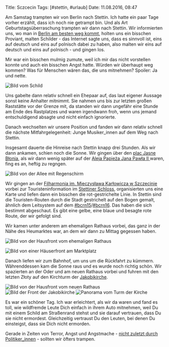 Title: Sczcecin
Tags: [#stettin, #urlaub]
Date: 11.08.2016, 08:47

Am Samstag trampten wir von Berlin nach Stettin. Ich hatte ein paar Tage vorher erzählt, dass ich noch nie getrampt bin. Und als Art Geburtstagsüberraschung trampten wir dann nach Stettin. Wir informierten uns, wo man in [Berlin am besten weg kommt](http://hitchwiki.org/de/Berlin#Richtung_Nordosten_Szczecin.2C_Gdansk_.28Danzig.29), holten uns ein bisschen Proviant, malten Schilder - das Internet sagte uns, dass es sinnvoll ist, eins auf deutsch und eins auf polnisch dabei zu haben, also malten wir eins auf deutsch und eins auf polnisch - und gingen los.

Mir war ein bisschen mulmig zumute, weil ich mir das nicht vorstellen konnte und auch ein bisschen Angst hatte. Würden wir überhaupt weg kommen? Was für Menschen wären das, die uns mitnehmen? Spoiler: Ja und nette.

![Bild vom Schild](/img/Sczcecin_Schild.JPG)

Uns gabelte dann relativ schnell ein Ehepaar auf, das laut eigener Aussage sonst keine Anhalter mitnimmt. Sie nahmen uns bis zur letzten großen Raststätte vor der Grenze mit, da standen wir dann ungefähr eine Stunde am Ende des Rastplatzes und waren irgendwann froh, wenn uns jemand entschuldigend absagte und nicht einfach ignorierte.

Danach wechselten wir unsere Position und fanden wir dann relativ schnell die nächste Mitfahrgelegenheit: Junge Musiker_innen auf dem Weg nach Stettin.

Insgesamt dauerte die Hinreise nach Stettin knapp drei Stunden. Als wir dann ankamen, schien noch die Sonne. Wir gingen über den [plac Jasne Błonia](https://www.google.de/maps/place/Jasne+Błonia/@53.4405835,14.5377204,17z/data=!4m5!3m4!1s0x47aa0946cc78522f:0x15d2dbb630efd081!8m2!3d53.4406346!4d14.5398125?hl=de), als wir dann wenig später auf der [Aleja Papieża Jana Pawła II ](https://www.google.de/maps/place/aleja+Papieża+Jana+Pawła+II,+Szczecin,+Polen/@53.4370583,14.5406849,17z/data=!4m5!3m4!1s0x47aa09150730134d:0xffc33010e99286d0!8m2!3d53.4332873!4d14.5477445?hl=de) waren, fing es an, heftig zu regngen.

![Bild von der Allee mit Regenschirm](/img/Sczcecin_Allee.JPG)

Wir gingen an der [Filharmonia im. Mieczysława Karłowicza w Szczecinie](https://de.wikipedia.org/wiki/Philharmonie_Stettin) vorbei zur Touristeninformation im [Stettiner Schloss](https://de.wikipedia.org/wiki/Stettiner_Schloss), organisierten uns eine Karte und liefen dann ein bisschen die rot-gestrichelte Linie. In Stettin sind die Touristen-Routen durch die Stadt gestrichelt auf den Bogen gemalt, ähnlich dem Leitsystem auf dem [#bcrn15](https://bullenscheisse.de/2015/bcrn15/)/[#bcrn16](https://bullenscheisse.de/2016/barcamp-rhein-neckar-2016-in-heidelberg/). Das haben die sich bestimmt abgeschaut. Es gibt eine gelbe, eine blaue und besagte rote Route, der wir gefolgt sind.

Wir kamen unter anderem am ehemaligen Rathaus vorbei, das ganz in der Nähe des Heumarktes war, an dem wir dann zu Mittag gegessen haben. 

![Bild von der Hausfront vom ehemaligen Rathaus](/img/Sczcecin_Rathaus.JPG)

![Bild von einer Häuserfront am Marktplatz](/img/Sczcecin_Marktplatz.JPG)

Danach liefen wir zum Bahnhof, um uns um die Rückfahrt zu kümmern. Währenddessen kam die Sonne raus und es wurde noch richtig schön. Wir spazierten an der Oder und am neuen Rathaus vorbei und fuhren mit den letzten Złoty auf den Kirchturm der [Jakobikirche](https://de.wikipedia.org/wiki/Jakobskathedrale_(Stettin)).

![Bild von der Hausfront vom neuen Rathaus](/img/Sczcecin_Neues_Rathaus.JPG)
![Bild der Front der Jakobikirche](/img/Sczcecin_Jakobikirche.JPG)
![Panorama vom Turm der Kirche](/img/Sczcecin_Panorama_Jakobikirche.JPG)

Es war ein schöner Tag. Ich war erleichtert, als wir da waren und fand es toll, wie wildfremde Leute Dich einfach in ihrem Auto mitnehmen, weil Du mit einem Schild am Straßenrand stehst und sie darauf vertrauen, dass Du sie nicht ermordest. Gleichzeitig vertraust Du den Leuten, bei denen Du einsteigst, dass sie Dich nicht ermorden.

Gerade in Zeiten von Terror, Angst und Angstmache - [nicht zuletzt durch Politiker_innen](http://www.spiegel.de/politik/deutschland/unions-innenminister-wollen-sicherheitsgesetze-offenbar-massiv-verschaerfen-a-1106923.html) - sollten wir öfters trampen.